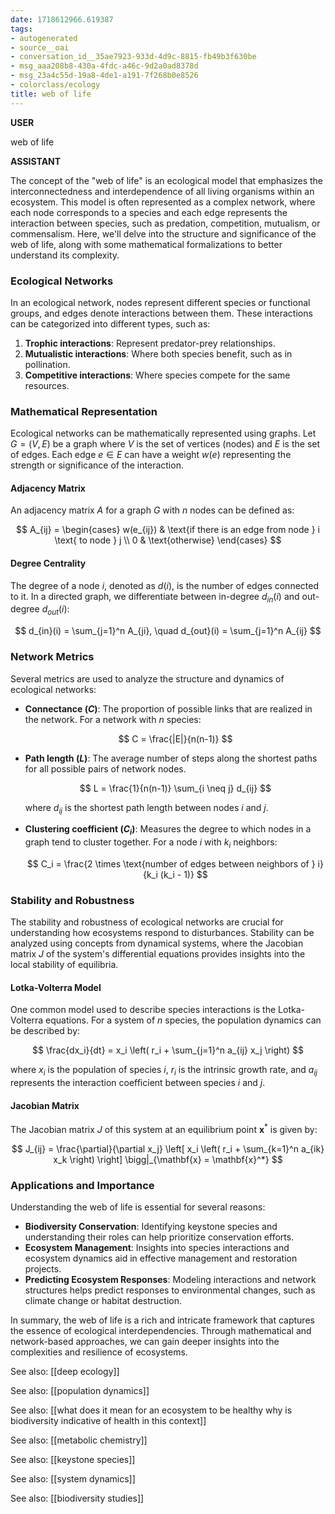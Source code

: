```yaml
---
date: 1718612966.619387
tags:
- autogenerated
- source__oai
- conversation_id__35ae7923-933d-4d9c-8815-fb49b3f630be
- msg_aaa208b8-430a-4fdc-a46c-9d2a0ad8378d
- msg_23a4c55d-19a8-4de1-a191-7f268b0e8526
- colorclass/ecology
title: web of life
---
```


**USER**

web of life


**ASSISTANT**

The concept of the "web of life" is an ecological model that emphasizes the interconnectedness and interdependence of all living organisms within an ecosystem. This model is often represented as a complex network, where each node corresponds to a species and each edge represents the interaction between species, such as predation, competition, mutualism, or commensalism. Here, we'll delve into the structure and significance of the web of life, along with some mathematical formalizations to better understand its complexity.

### Ecological Networks

In an ecological network, nodes represent different species or functional groups, and edges denote interactions between them. These interactions can be categorized into different types, such as:

1. **Trophic interactions**: Represent predator-prey relationships.
2. **Mutualistic interactions**: Where both species benefit, such as in pollination.
3. **Competitive interactions**: Where species compete for the same resources.

### Mathematical Representation

Ecological networks can be mathematically represented using graphs. Let $G = (V, E)$ be a graph where $V$ is the set of vertices (nodes) and $E$ is the set of edges. Each edge $e \in E$ can have a weight $w(e)$ representing the strength or significance of the interaction.

#### Adjacency Matrix

An adjacency matrix $A$ for a graph $G$ with $n$ nodes can be defined as:

$$
A_{ij} = 
\begin{cases} 
w(e_{ij}) & \text{if there is an edge from node } i \text{ to node } j \\
0 & \text{otherwise}
\end{cases}
$$

#### Degree Centrality

The degree of a node $i$, denoted as $d(i)$, is the number of edges connected to it. In a directed graph, we differentiate between in-degree $d_{in}(i)$ and out-degree $d_{out}(i)$:

$$
d_{in}(i) = \sum_{j=1}^n A_{ji}, \quad d_{out}(i) = \sum_{j=1}^n A_{ij}
$$

### Network Metrics

Several metrics are used to analyze the structure and dynamics of ecological networks:

- **Connectance ($C$)**: The proportion of possible links that are realized in the network. For a network with $n$ species:
  
  $$
  C = \frac{|E|}{n(n-1)}
  $$

- **Path length ($L$)**: The average number of steps along the shortest paths for all possible pairs of network nodes.
  
  $$
  L = \frac{1}{n(n-1)} \sum_{i \neq j} d_{ij}
  $$

  where $d_{ij}$ is the shortest path length between nodes $i$ and $j$.

- **Clustering coefficient ($C_i$)**: Measures the degree to which nodes in a graph tend to cluster together. For a node $i$ with $k_i$ neighbors:
  
  $$
  C_i = \frac{2 \times \text{number of edges between neighbors of } i}{k_i (k_i - 1)}
  $$

### Stability and Robustness

The stability and robustness of ecological networks are crucial for understanding how ecosystems respond to disturbances. Stability can be analyzed using concepts from dynamical systems, where the Jacobian matrix $J$ of the system's differential equations provides insights into the local stability of equilibria.

#### Lotka-Volterra Model

One common model used to describe species interactions is the Lotka-Volterra equations. For a system of $n$ species, the population dynamics can be described by:

$$
\frac{dx_i}{dt} = x_i \left( r_i + \sum_{j=1}^n a_{ij} x_j \right)
$$

where $x_i$ is the population of species $i$, $r_i$ is the intrinsic growth rate, and $a_{ij}$ represents the interaction coefficient between species $i$ and $j$.

#### Jacobian Matrix

The Jacobian matrix $J$ of this system at an equilibrium point $\mathbf{x}^*$ is given by:

$$
J_{ij} = \frac{\partial}{\partial x_j} \left[ x_i \left( r_i + \sum_{k=1}^n a_{ik} x_k \right) \right] \bigg|_{\mathbf{x} = \mathbf{x}^*}
$$

### Applications and Importance

Understanding the web of life is essential for several reasons:

- **Biodiversity Conservation**: Identifying keystone species and understanding their roles can help prioritize conservation efforts.
- **Ecosystem Management**: Insights into species interactions and ecosystem dynamics aid in effective management and restoration projects.
- **Predicting Ecosystem Responses**: Modeling interactions and network structures helps predict responses to environmental changes, such as climate change or habitat destruction.

In summary, the web of life is a rich and intricate framework that captures the essence of ecological interdependencies. Through mathematical and network-based approaches, we can gain deeper insights into the complexities and resilience of ecosystems.

See also: [[deep ecology]]


See also: [[population dynamics]]


See also: [[what does it mean for an ecosystem to be healthy why is biodiversity indicative of health in this context]]


See also: [[metabolic chemistry]]


See also: [[keystone species]]


See also: [[system dynamics]]


See also: [[biodiversity studies]]